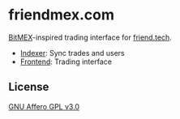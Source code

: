 # friendmex.com

[BitMEX](https://www.bitmex.com/app/trade/XBTUSD)-inspired trading interface for [friend.tech](https://www.friend.tech/).

- [Indexer](./indexer): Sync trades and users
- [Frontend](./frontend): Trading interface

## License

[GNU Affero GPL v3.0](./LICENSE)
